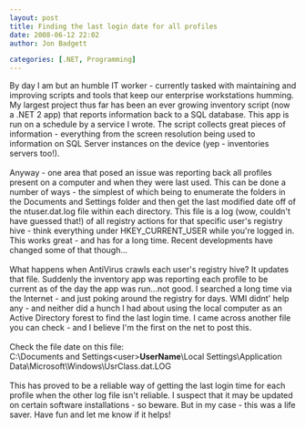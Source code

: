 ```yaml
---
layout: post
title: Finding the last login date for all profiles
date: 2008-06-12 22:02
author: Jon Badgett

categories: [.NET, Programming]
---
```

By day I am but an humble IT worker - currently tasked with maintaining and improving scripts and tools that keep our enterprise workstations humming.  My largest project thus far has been an ever growing inventory script (now a .NET 2 app) that reports information back to a SQL database.  This app is run on a schedule by a service I wrote.  The script collects great pieces of information - everything from the screen resolution being used to information on SQL Server instances on the device (yep - inventories servers too!).<br /><br />Anyway - one area that posed an issue was reporting back all profiles present on a computer and when they were last used.  This can be done a number of ways - the simplest of which being to enumerate the folders in the Documents and Settings folder and then get the last modified date off of the ntuser.dat.log file within each directory.  This file is a log (wow, couldn't have guessed that!) of all registry actions for that specific user's registry hive - think everything under HKEY_CURRENT_USER while you're logged in.  This works great - and has for a long time.  Recent developments have changed some of that though...<br /><br />What happens when AntiVirus crawls each user's registry hive?  It updates that file.  Suddenly the inventory app was reporting each profile to be current as of the day the app was run...not good.  I searched a long time via the Internet - and just poking around the registry for days.  WMI didnt' help any - and neither did a hunch I had about using the local computer as an Active Directory forest to find the last login time.  I came across another file you can check - and I believe I'm the first on the net to post this.<br /><br />Check the file date on this file:<br />C:\Documents and Settings\<user><span style="font-weight: bold;">UserName</span>\Local Settings\Application Data\Microsoft\Windows\UsrClass.dat.LOG<br /><br />This has proved to be a reliable way of getting the last login time for each profile when the other log file isn't reliable.  I suspect that it may be updated on certain software installations - so beware.  But in my case - this was a life saver.  Have fun and let me know if it helps!</user>
